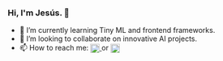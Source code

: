 ### Hi, I'm Jesús.  👋

<p>
  <ul>
    <li>🌱 I’m currently learning Tiny ML and frontend frameworks.</li >
    <li>👯 I’m looking to collaborate on innovative AI projects.</li>
    <li>📫 How to reach me: 
      <a href="mailto:banda.j94@gmail.com">
        <img align="center" src="https://upload.wikimedia.org/wikipedia/commons/thumb/7/7e/Gmail_icon_%282020%29.svg/1280px-Gmail_icon_%282020%29.svg.png" alt="LinkedIn" style="width:18px;">
      </a>
      or
      <a href="https://www.linkedin.com/in/jes%C3%BAs-banda-5a3131a5/">
        <img align="center" src="https://user-images.githubusercontent.com/55005374/103146171-312a4c00-470b-11eb-8839-992580bb8206.png" alt="LinkedIn" style="width:18px;">
      </a>
    </li>
  </ul>
</p>

